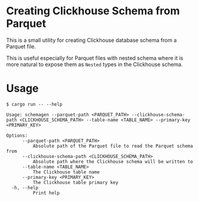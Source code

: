 # Creating Clickhouse Schema from Parquet

This is a small utility for creating Clickhouse database schema from a Parquet file. 

This is useful especially for Parquet files with nested schema where it is more natural 
to expose them as `Nested` types in the Clickhouse schema.

# Usage

```
$ cargo run -- --help

Usage: schemagen --parquet-path <PARQUET_PATH> --clickhouse-schema-path <CLICKHOUSE_SCHEMA_PATH> --table-name <TABLE_NAME> --primary-key <PRIMARY_KEY>

Options:
      --parquet-path <PARQUET_PATH>
          Absolute path of the Parquet file to read the Parquet schema from
      --clickhouse-schema-path <CLICKHOUSE_SCHEMA_PATH>
          Absolute path where the Clickhouse schema will be written to
      --table-name <TABLE_NAME>
          The Clickhouse table name
      --primary-key <PRIMARY_KEY>
          The Clickhouse table primary key
  -h, --help
          Print help
```
